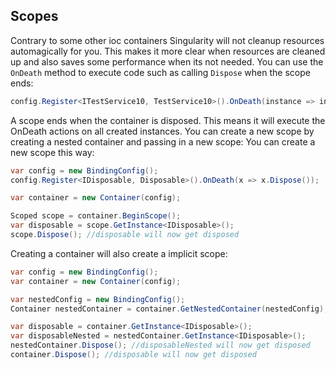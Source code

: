 ## Scopes
Contrary to some other ioc containers Singularity will not cleanup resources automagically for you. This makes it more clear when resources are cleaned up and also saves some performance when its not needed.
You can use the `OnDeath` method to execute code such as calling `Dispose` when the scope ends:
```cs
config.Register<ITestService10, TestService10>().OnDeath(instance => instance.Dispose());
```

A scope ends when the container is disposed. This means it will execute the OnDeath actions on all created instances. You can create a new scope by creating a nested container and passing in a new scope:
You can create a new scope this way:
```cs
var config = new BindingConfig();
config.Register<IDisposable, Disposable>().OnDeath(x => x.Dispose());

var container = new Container(config);

Scoped scope = container.BeginScope();
var disposable = scope.GetInstance<IDisposable>();
scope.Dispose(); //disposable will now get disposed
```

Creating a container will also create a implicit scope:
```cs
var config = new BindingConfig();
var container = new Container(config);

var nestedConfig = new BindingConfig();
Container nestedContainer = container.GetNestedContainer(nestedConfig);

var disposable = container.GetInstance<IDisposable>();
var disposableNested = nestedContainer.GetInstance<IDisposable>();
nestedContainer.Dispose(); //disposableNested will now get disposed
container.Dispose(); //disposable will now get disposed
```